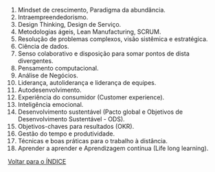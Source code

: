 1. Mindset de crescimento, Paradigma da abundância.
2. Intraempreendedorismo.
3. Design Thinking, Design de Serviço.
4. Metodologias ágeis, Lean Manufacturing, SCRUM.
5. Resolução de problemas complexos, visão sistêmica e estratégica.
6. Ciência de dados.
7. Senso colaborativo e disposição para somar pontos de dista divergentes.
8. Pensamento computacional.
9. Análise de Negócios.
10. Liderança, autoliderança e liderança de equipes.
11. Autodesenvolvimento.
12. Experiência do consumidor (Customer experience).
13. Inteligência emocional.
14. Desenvolvimento sustentável (Pacto global e Objetivos de Desenvolvimento Sustentável - ODS).
15. Objetivos-chaves para resultados (OKR).
16. Gestão do tempo e produtividade.
17. Técnicas e boas práticas para o trabalho à distância.
18. Aprender a aprender e Aprendizagem contínua (Life long learning).

[Voltar para o ÍNDICE](https://github.com/andersonjeronimo/concurso_caixa_2024/blob/main/0.%20INDEX.md)
